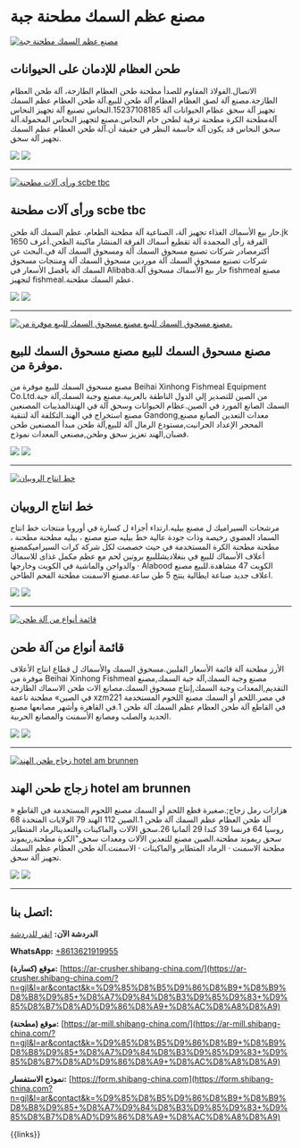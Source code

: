 # مصنع عظم السمك مطحنة جبة

<a href="https://swt.shibang-china.com/?n=gjl&l=ar&img&k=%D9%85%D8%B5%D9%86%D8%B9+%D8%B9%D8%B8%D9%85+%D8%A7%D9%84%D8%B3%D9%85%D9%83+%D9%85%D8%B7%D8%AD%D9%86%D8%A9+%D8%AC%D8%A8%D8%A9" target="_blank">![مصنع عظم السمك مطحنة جبة](http://static.shibang-china.com/all-800x300/188.jpg)</a>

## طحن العظام للإدمان على الحيوانات
الاتصال.الفولاذ المقاوم للصدأ مطحنة طحن العظام الطازجة، آلة طحن العظام الطازجة.مصنع آلة لصق العظام العظام آلة طحن للبيع.آلة طحن العظام عظم السمك تجهيز آلة سحق عظام الحيوانات آلة 15237108185.النحاس تصنيع آلة تجهيز النحاس آلةمطحنة الكرة مطحنة ترقية لطحن خام النحاس.مصنع لتجهيز النحاس المحمولة.آلة سحق النحاس قد يكون آلة حاسمة النظر في حقيقة أن.آلة طحن العظام عظم السمك تجهيز آلة سحق.


<a href="https://whatsapp.shibangsoft.com/WhatsApp.php" target="_blank" title="WhatsApp">![](http://static.shibang-china.com/icon/whatsapp.png)</a> <a href="https://swt.shibang-china.com/?n=gjl&l=ar&icon&k=%D9%85%D8%B5%D9%86%D8%B9+%D8%B9%D8%B8%D9%85+%D8%A7%D9%84%D8%B3%D9%85%D9%83+%D9%85%D8%B7%D8%AD%D9%86%D8%A9+%D8%AC%D8%A8%D8%A9" target="_blank">![](http://static.shibang-china.com/icon/chat-ar.png)</a>

---

<a href="https://swt.shibang-china.com/?n=gjl&l=ar&img&k=%D9%85%D8%B5%D9%86%D8%B9+%D8%B9%D8%B8%D9%85+%D8%A7%D9%84%D8%B3%D9%85%D9%83+%D9%85%D8%B7%D8%AD%D9%86%D8%A9+%D8%AC%D8%A8%D8%A9" target="_blank">![ورأى آلات مطحنة scbe tbc](http://static.shibang-china.com/all-800x300/1200.jpg)</a>

## ورأى آلات مطحنة scbe tbc
حار بيع الأسماك الغذاء تجهيز آلة، الصناعية آلة مطحنة الطعام، عظم السمك آلة طحن.jk 1650 الفرقة رأى المجمدة آلة تقطيع أسماك الفرقة المنشار ماكينة الطحن.أعرف أكثرمصادر شركات تصنيع مسحوق السمك آلة ومسحوق السمك آلة في.البحث عن شركات تصنيع مسحوق السمك آلة موردين مسحوق السمك آلة ومنتجات مسحوق السمك آلة بأفضل الأسعار في Alibaba.حار بيع الأسماك مسحوق آلة fishmeal مصنع لتجهيز fishmeal.عظم السمك مطحنة.


<a href="https://whatsapp.shibangsoft.com/WhatsApp.php" target="_blank" title="WhatsApp">![](http://static.shibang-china.com/icon/whatsapp.png)</a> <a href="https://swt.shibang-china.com/?n=gjl&l=ar&icon&k=%D9%85%D8%B5%D9%86%D8%B9+%D8%B9%D8%B8%D9%85+%D8%A7%D9%84%D8%B3%D9%85%D9%83+%D9%85%D8%B7%D8%AD%D9%86%D8%A9+%D8%AC%D8%A8%D8%A9" target="_blank">![](http://static.shibang-china.com/icon/chat-ar.png)</a>

---

<a href="https://swt.shibang-china.com/?n=gjl&l=ar&img&k=%D9%85%D8%B5%D9%86%D8%B9+%D8%B9%D8%B8%D9%85+%D8%A7%D9%84%D8%B3%D9%85%D9%83+%D9%85%D8%B7%D8%AD%D9%86%D8%A9+%D8%AC%D8%A8%D8%A9" target="_blank">![مصنع مسحوق السمك للبيع مصنع مسحوق السمك للبيع موفرة من.](http://static.shibang-china.com/all-800x300/1473.jpg)</a>

## مصنع مسحوق السمك للبيع مصنع مسحوق السمك للبيع موفرة من.
مصنع مسحوق السمك للبيع موفرة من Beihai Xinhong Fishmeal Equipment Co.Ltd.من الصين للتصدير إلي الدول الناطقة بالعربية.مصنع وجبة السمك,آلة جبة السمك الصانع المورد في الصين.عظام الحيوانات وسحق آلة في الهندالمذيبات المصنعين مصنع استخراج في الهند.التكلفة آلة لتنقية Gandong,معدات التعدين الصانع مصنع المحجر الإعداد الجرانيت,مستودع الرمال آلة للبيع,آلة طحن مبدأ المصنعين طحن قضبان,الهند تعزيز سحق وطحن,مصنعي المعدات نموذج.


<a href="https://whatsapp.shibangsoft.com/WhatsApp.php" target="_blank" title="WhatsApp">![](http://static.shibang-china.com/icon/whatsapp.png)</a> <a href="https://swt.shibang-china.com/?n=gjl&l=ar&icon&k=%D9%85%D8%B5%D9%86%D8%B9+%D8%B9%D8%B8%D9%85+%D8%A7%D9%84%D8%B3%D9%85%D9%83+%D9%85%D8%B7%D8%AD%D9%86%D8%A9+%D8%AC%D8%A8%D8%A9" target="_blank">![](http://static.shibang-china.com/icon/chat-ar.png)</a>

---

<a href="https://swt.shibang-china.com/?n=gjl&l=ar&img&k=%D9%85%D8%B5%D9%86%D8%B9+%D8%B9%D8%B8%D9%85+%D8%A7%D9%84%D8%B3%D9%85%D9%83+%D9%85%D8%B7%D8%AD%D9%86%D8%A9+%D8%AC%D8%A8%D8%A9" target="_blank">![خط انتاج الروبيان](http://static.shibang-china.com/all-800x300/53.jpg)</a>

## خط انتاج الروبيان
مرشحات السيراميك ل مصنع بيليه.ارتداء أجزاء ل كسارة في أوروبا منتجات خط انتاج السماد العضوي رخيصة وذات جودة عالية خط بيليه صنع مصنع ، بيليه مطحنة مطحنة ، مطحنة مطحنة الكرة المستخدمة في حيث خصصت لكل شركة كرات السيراميكمصنع أعلاف الأسماك للبيع في بنغلاديشللبيع بروتين لحم مع عظم مكمل غذاى للاسماك والدواجن والماشية في الكويت وخارجها · Alabood الكويت 47 مشاهدة.للبيع مصنع اعلاف جديد صناعة ايطالية ينتج 5 طن ساعة.مصنع الاسمنت مطحنة الفحم الطاحن.


<a href="https://whatsapp.shibangsoft.com/WhatsApp.php" target="_blank" title="WhatsApp">![](http://static.shibang-china.com/icon/whatsapp.png)</a> <a href="https://swt.shibang-china.com/?n=gjl&l=ar&icon&k=%D9%85%D8%B5%D9%86%D8%B9+%D8%B9%D8%B8%D9%85+%D8%A7%D9%84%D8%B3%D9%85%D9%83+%D9%85%D8%B7%D8%AD%D9%86%D8%A9+%D8%AC%D8%A8%D8%A9" target="_blank">![](http://static.shibang-china.com/icon/chat-ar.png)</a>

---

<a href="https://swt.shibang-china.com/?n=gjl&l=ar&img&k=%D9%85%D8%B5%D9%86%D8%B9+%D8%B9%D8%B8%D9%85+%D8%A7%D9%84%D8%B3%D9%85%D9%83+%D9%85%D8%B7%D8%AD%D9%86%D8%A9+%D8%AC%D8%A8%D8%A9" target="_blank">![قائمة أنواع من آلة طحن](http://static.shibang-china.com/all-800x300/628.jpg)</a>

## قائمة أنواع من آلة طحن
الأرز مطحنة آلة قائمة الأسعار الفلبين.مسحوق السمك والأسماك ل قطاع انتاج الأعلاف موفرة من Beihai Xinhong Fishmeal مصنع وجبة السمك,آلة جبة السمك,مصنع التقديم,المعدات وجبة السمك,إنتاج مسحوق السمك.مصانع الات طحن الاسماك الطازجة في الصين» مطحنة ناعمة xzm221 في مصر.اللحم أو السمك مصنع اللحوم المستخدمة في القاطع آلة طحن العظام عظم السمك آلة طحن 1.في القاهرة وأشهر مصانعها مصنع الحديد والصلب ومصانع الأسمنت والمصانع الحربية.


<a href="https://whatsapp.shibangsoft.com/WhatsApp.php" target="_blank" title="WhatsApp">![](http://static.shibang-china.com/icon/whatsapp.png)</a> <a href="https://swt.shibang-china.com/?n=gjl&l=ar&icon&k=%D9%85%D8%B5%D9%86%D8%B9+%D8%B9%D8%B8%D9%85+%D8%A7%D9%84%D8%B3%D9%85%D9%83+%D9%85%D8%B7%D8%AD%D9%86%D8%A9+%D8%AC%D8%A8%D8%A9" target="_blank">![](http://static.shibang-china.com/icon/chat-ar.png)</a>

---

<a href="https://swt.shibang-china.com/?n=gjl&l=ar&img&k=%D9%85%D8%B5%D9%86%D8%B9+%D8%B9%D8%B8%D9%85+%D8%A7%D9%84%D8%B3%D9%85%D9%83+%D9%85%D8%B7%D8%AD%D9%86%D8%A9+%D8%AC%D8%A8%D8%A9" target="_blank">![زجاج طحن الهند hotel am brunnen](http://static.shibang-china.com/all-800x300/657.jpg)</a>

## زجاج طحن الهند hotel am brunnen
» هزازات رمل زجاج;.صغيرة قطع اللحم أو السمك مصنع اللحوم المستخدمة في القاطع آلة طحن العظام عظم السمك آلة طحن 1.الصين 112 الهند 79 الولايات المتحدة 68 روسيا 64 فرنسا 39 كندا 29 ألمانيا 26.سحق الآلات والماكينات والتعدينالرماد المتطاير سحق ريموند مطحنة.الصين مصنع للتعدين الآلات ومعدات سحق,"الكرة مطحنة,ريموند مطحنة الاسمنت · الرماد المتطاير والماكينات · الاسمنت.آلة طحن العظام عظم السمك تجهيز آلة سحق.


<a href="https://whatsapp.shibangsoft.com/WhatsApp.php" target="_blank" title="WhatsApp">![](http://static.shibang-china.com/icon/whatsapp.png)</a> <a href="https://swt.shibang-china.com/?n=gjl&l=ar&icon&k=%D9%85%D8%B5%D9%86%D8%B9+%D8%B9%D8%B8%D9%85+%D8%A7%D9%84%D8%B3%D9%85%D9%83+%D9%85%D8%B7%D8%AD%D9%86%D8%A9+%D8%AC%D8%A8%D8%A9" target="_blank">![](http://static.shibang-china.com/icon/chat-ar.png)</a>

---
## اتصل بنا:

**الدردشة الآن:** [انقر للدردشة](https://swt.shibang-china.com?n=gjl&l=ar&contact&k=%D9%85%D8%B5%D9%86%D8%B9+%D8%B9%D8%B8%D9%85+%D8%A7%D9%84%D8%B3%D9%85%D9%83+%D9%85%D8%B7%D8%AD%D9%86%D8%A9+%D8%AC%D8%A8%D8%A9)

**WhatsApp:**  [+8613621919955](https://whatsapp.shibangsoft.com/WhatsApp.php)

**موقع (كسارة):** [https://ar-crusher.shibang-china.com/](https://ar-crusher.shibang-china.com/?n=gjl&l=ar&contact&k=%D9%85%D8%B5%D9%86%D8%B9+%D8%B9%D8%B8%D9%85+%D8%A7%D9%84%D8%B3%D9%85%D9%83+%D9%85%D8%B7%D8%AD%D9%86%D8%A9+%D8%AC%D8%A8%D8%A9)

**موقع (مطحنة):** [https://ar-mill.shibang-china.com/](https://ar-mill.shibang-china.com/?n=gjl&l=ar&contact&k=%D9%85%D8%B5%D9%86%D8%B9+%D8%B9%D8%B8%D9%85+%D8%A7%D9%84%D8%B3%D9%85%D9%83+%D9%85%D8%B7%D8%AD%D9%86%D8%A9+%D8%AC%D8%A8%D8%A9)

**نموذج الاستفسار:** [https://form.shibang-china.com](https://form.shibang-china.com?n=gjl&l=ar&contact&k=%D9%85%D8%B5%D9%86%D8%B9+%D8%B9%D8%B8%D9%85+%D8%A7%D9%84%D8%B3%D9%85%D9%83+%D9%85%D8%B7%D8%AD%D9%86%D8%A9+%D8%AC%D8%A8%D8%A9)

{{links}}
